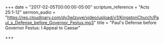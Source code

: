 +++
date = "2017-02-05T00:00:00-05:00"
scripture_reference = "Acts 25:1-12"
sermon_audio = "https://res.cloudinary.com/dy3wlzuye/video/upload/v1/KingstonChurch/Paul_s_Defense_before_Governor_Festus.mp3"
title = "Paul's Defense before Governor Festus: I Appeal to Caesar"

+++
